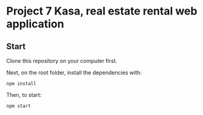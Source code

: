 # Project 7 Kasa, real estate rental web application

## Start

Clone this repository on your computer first.

Next, on the root folder, install the dependencies with:

```
npm install
```

Then, to start:

```
npm start
```
